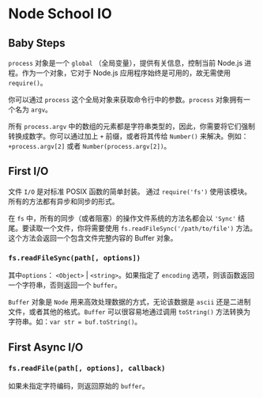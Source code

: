 # Node School IO

## Baby Steps
`process` 对象是一个 `global` （全局变量），提供有关信息，控制当前 Node.js 进程。作为一个对象，它对于 Node.js 应用程序始终是可用的，故无需使用 `require()`。

你可以通过 `process` 这个全局对象来获取命令行中的参数。`process` 对象拥有一个名为 `argv`。

所有 `process.argv` 中的数组的元素都是字符串类型的，因此，你需要将它们强制转换成数字。你可以通过加上 `+` 前缀，或者将其传给 `Number()` 来解决。例如： `+process.argv[2]` 或者 `Number(process.argv[2])`。

## First I/O
文件 `I/O` 是对标准 POSIX 函数的简单封装。 通过 `require('fs')` 使用该模块。 所有的方法都有异步和同步的形式。

 在 `fs` 中，所有的同步（或者阻塞）的操作文件系统的方法名都会以 `'Sync'`
 结尾。要读取一个文件，你将需要使用  `fs.readFileSync('/path/to/file')` 方法。这个方法会返回一个包含文件完整内容的 Buffer 对象。

 ### `fs.readFileSync(path[, options])`
 其中`options`： `<Object>` | `<string>`。如果指定了 `encoding` 选项，则该函数返回一个字符串，否则返回一个 `buffer`。

`Buffer` 对象是 `Node` 用来高效处理数据的方式，无论该数据是 `ascii` 还是二进制文件，或者其他的格式。`Buffer` 可以很容易地通过调用 `toString()` 方法转换为字符串。如：`var str = buf.toString()`。

## First Async I/O
### `fs.readFile(path[, options], callback)`
如果未指定字符编码，则返回原始的 `buffer`。